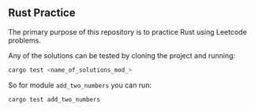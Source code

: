 ## Rust Practice

The primary purpose of this repository is to practice Rust using Leetcode problems.

Any of the solutions can be tested by cloning the project and running:

```bash
cargo test <name_of_solutions_mod_>
```

So for module `add_two_numbers` you can run:
```bash
cargo test add_two_numbers
```